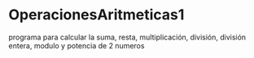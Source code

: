 # OperacionesAritmeticas1
programa para calcular la suma, resta, multiplicación, división, división entera, modulo y potencia de 2 numeros
